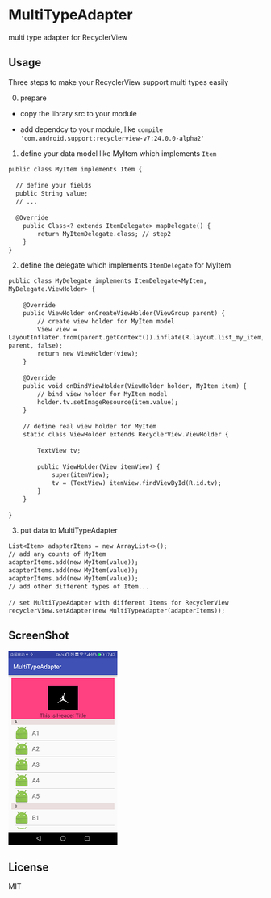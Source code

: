 # MultiTypeAdapter

multi type adapter for RecyclerView

## Usage

Three steps to make your RecyclerView support multi types easily

0. prepare

  - copy the library src to your module

  - add dependcy to your module, like `compile 'com.android.support:recyclerview-v7:24.0.0-alpha2'`

1. define your data model like MyItem which implements `Item`
```
public class MyItem implements Item {
  
  // define your fields
  public String value;
  // ...
  
  @Override
    public Class<? extends ItemDelegate> mapDelegate() {
        return MyItemDelegate.class; // step2
    }
}
```

2. define the delegate which implements `ItemDelegate` for MyItem
```
public class MyDelegate implements ItemDelegate<MyItem, MyDelegate.ViewHolder> {

    @Override
    public ViewHolder onCreateViewHolder(ViewGroup parent) {
        // create view holder for MyItem model
        View view = LayoutInflater.from(parent.getContext()).inflate(R.layout.list_my_item, parent, false);
        return new ViewHolder(view);
    }

    @Override
    public void onBindViewHolder(ViewHolder holder, MyItem item) {
        // bind view holder for MyItem model
        holder.tv.setImageResource(item.value);
    }
    
    // define real view holder for MyItem
    static class ViewHolder extends RecyclerView.ViewHolder {

        TextView tv;

        public ViewHolder(View itemView) {
            super(itemView);
            tv = (TextView) itemView.findViewById(R.id.tv);
        }
    }

}
```

3. put data to MultiTypeAdapter
```
List<Item> adapterItems = new ArrayList<>();
// add any counts of MyItem
adapterItems.add(new MyItem(value));
adapterItems.add(new MyItem(value));
adapterItems.add(new MyItem(value));
// add other different types of Item...

// set MultiTypeAdapter with different Items for RecyclerView
recyclerView.setAdapter(new MultiTypeAdapter(adapterItems));
```


## ScreenShot
![screenshot](https://github.com/leelit/MultiTypeAdapter/blob/master/art.png?raw=true)

## License
MIT
